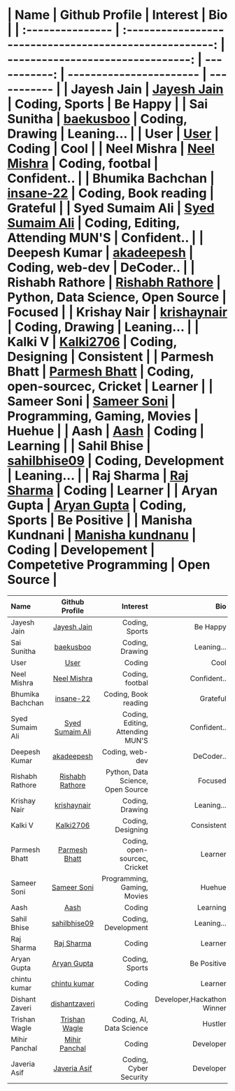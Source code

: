 
| Name             |                     Github Profile                      |                          Interest |          Bio |
| :--------------- | :-----------------------------------------------------: | --------------------------------: | -----------: | ----------------------- | ----------- |
| Jayesh Jain      |     [Jayesh Jain](https://github.com/jayesh-JainX/)     |                    Coding, Sports |     Be Happy |
| Sai Sunitha      |        [baekusboo](https://github.com/baekusboo)        |                   Coding, Drawing |   Leaning... |
| User             |           [User](https://github.com/abc00xyz)           |                            Coding |         Cool |
| Neel Mishra      |        [Neel Mishra](https://github.com/Neel-07)        |                   Coding, footbal |  Confident.. |
| Bhumika Bachchan |        [insane-22](https://github.com/insane-22)        |              Coding, Book reading |     Grateful |
| Syed Sumaim Ali  |   [Syed Sumaim Ali](https://github.com/SyedSumaimaly)   |  Coding, Editing, Attending MUN'S |  Confident.. |
| Deepesh Kumar    |       [akadeepesh](https://github.com/akadeepesh)       |                   Coding, web-dev |    DeCoder.. |
| Rishabh Rathore  | [Rishabh Rathore](https://github.com/rishabhrathore055) | Python, Data Science, Open Source |      Focused |
| Krishay Nair     |      [krishaynair](https://github.com/KrishayNair)      |                   Coding, Drawing |   Leaning... |
| Kalki V          |        [Kalki2706](https://github.com/Kalki2706)        |                 Coding, Designing |   Consistent |
| Parmesh Bhatt    |     [Parmesh Bhatt](https://github.com/Parmesh119)      |     Coding, open-sourcec, Cricket |      Learner |
| Sameer Soni      |      [Sameer Soni](https://github.com/sameer-soni)      |       Programming, Gaming, Movies |       Huehue |
| Aash             |          [Aash](https://github.com/Snowfall22)          |                            Coding |     Learning |
| Sahil Bhise      |     [sahilbhise09](https://github.com/sahilbhise09)     |               Coding, Development |   Leaning... |
| Raj Sharma       |      [Raj Sharma](https://github.com/Raj-sharma01)      |                            Coding |      Learner |
| Aryan Gupta      |     [Aryan Gupta](https://github.com/aryan-codes1)      |                    Coding, Sports |  Be Positive |
| Manisha Kundnani |   [Manisha kundnanu](https://github.com/Manishak798)    |                            Coding | Developement | Competetive Programming | Open Source |
=======

| Name             |                   Github Profile                    |                         Interest |         Bio |
| :--------------- | :-------------------------------------------------: | -------------------------------: | ----------: |
| Jayesh Jain      |   [Jayesh Jain](https://github.com/jayesh-JainX/)   |                   Coding, Sports |    Be Happy |
| Sai Sunitha      |      [baekusboo](https://github.com/baekusboo)      |                  Coding, Drawing |  Leaning... |
| User             |         [User](https://github.com/abc00xyz)         |                           Coding |        Cool |
| Neel Mishra      |      [Neel Mishra](https://github.com/Neel-07)      |                  Coding, footbal | Confident.. |
| Bhumika Bachchan |      [insane-22](https://github.com/insane-22)      |             Coding, Book reading |    Grateful |
| Syed Sumaim Ali  | [Syed Sumaim Ali](https://github.com/SyedSumaimaly) | Coding, Editing, Attending MUN'S | Confident.. |
| Deepesh Kumar    |     [akadeepesh](https://github.com/akadeepesh)     |                  Coding, web-dev |   DeCoder.. |
|Rishabh Rathore|[Rishabh Rathore](https://github.com/rishabhrathore055) | Python, Data Science, Open Source| Focused |
|Krishay Nair|[krishaynair](https://github.com/KrishayNair) | Coding, Drawing | Leaning... |
| Kalki V          |      [Kalki2706](https://github.com/Kalki2706)      |                Coding, Designing |  Consistent |
|Parmesh Bhatt|[Parmesh Bhatt](https://github.com/Parmesh119)            | Coding, open-sourcec, Cricket    | Learner |
|Sameer Soni       |[Sameer Soni](https://github.com/sameer-soni)        |       Programming, Gaming, Movies|      Huehue |
|Aash|[Aash](https://github.com/Snowfall22) | Coding | Learning |
|Sahil Bhise|[sahilbhise09](https://github.com/sahilbhise09) | Coding, Development | Leaning... |
|Raj Sharma        |[Raj Sharma](https://github.com/Raj-sharma01)        | Coding                          | Learner |
|Aryan Gupta       |[Aryan Gupta](https://github.com/aryan-codes1)       |Coding, Sports                   | Be Positive  |
|chintu kumar       |[chintu kumar](https://github.com/chiku011)        | Coding                          | Learner |
|Dishant Zaveri      |[dishantzaveri](https://github.com/dishantzaveri)        | Coding                   | Developer,Hackathon Winner |
|Trishan Wagle       |[Trishan Wagle](https://github.com/trishan9)        | Coding, AI, Data Science                        | Hustler |
|Mihir Panchal      |[Mihir Panchal](https://github.com/MihirRajeshPanchal)        | Coding                   | Developer |
|Javeria Asif |[Javeria Asif](https://github.com/Javeria-Asif)| Coding, Cyber Security| Developer |

